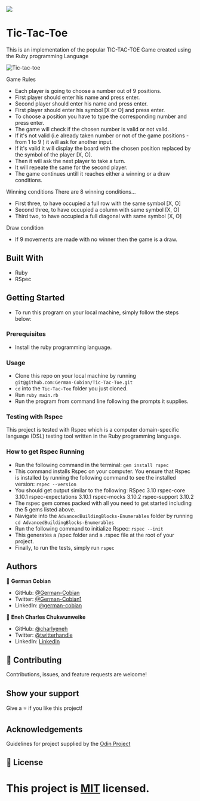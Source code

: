 ![](https://img.shields.io/badge/Microverse-blueviolet)

# Tic-Tac-Toe

This is an implementation of the popular TIC-TAC-TOE Game created using the Ruby programming Language

![Tic-tac-toe](https://user-images.githubusercontent.com/68709712/122489322-408ca280-cf94-11eb-8c23-2a7482241f08.png)

Game Rules
* Each player is going to choose a number out of 9 positions.
* First player should enter his name and press enter.
* Second player should enter his name and press enter.
* First player should enter his symbol [X or O] and press enter.
* To choose a position you have to type the corresponding number and press enter.
* The game will check if the chosen number is valid or not valid.
* If it's not valid (i.e already taken number or not of the game positions - from 1 to 9 ) it will ask for another input.
* If it's valid it will display the board with the chosen position replaced by the symbol of the player [X, O].
* Then it will ask the next player to take a turn.
* It will repeate the same for the second player.
* The game continues untill it reaches either a winning or a draw conditions.

Winning conditions
There are 8 winning conditions...

* First three, to have occupied a full row with the same symbol [X, O]
* Second three, to have occupied a column with same symbol [X, O]
* Third two, to have occupied a full diagonal with same symbol [X, O]

Draw condition
* If 9 movements are made with no winner then the game is a draw.


## Built With

* Ruby
* RSpec

## Getting Started

- To run this program on your local machine, simply follow the steps below:

### Prerequisites
* Install the ruby programming language.

### Usage
* Clone this repo on your local machine by running `git@github.com:German-Cobian/Tic-Tac-Toe.git`
* `cd` into the `Tic-Tac-Toe` folder you just cloned.
* Run `ruby main.rb`
* Run the program from command line following the prompts it supplies.

### Testing with Rspec
  This project is tested with Rspec which is a computer domain-specific language (DSL) testing tool written in the Ruby programming language.


### How to get Rspec Running
* Run the following command in the terminal: `gem install rspec`
* This command installs Rspec on your computer. You ensure that Rspec is installed by running the following command to see the installed version: `rspec --version`
* You should get output similar to the following:
    RSpec 3.10
      rspec-core 3.10.1
      rspec-expectations 3.10.1
      rspec-mocks 3.10.2
      rspec-support 3.10.2
* The rspec gem comes packed with all you need to get started including the 5 gems listed above.
* Navigate into the `AdvancedBuildingBlocks-Enumerables` folder by running `cd AdvancedBuildingBlocks-Enumerables`
* Run the following command to initialize Rspec: `rspec --init`
* This generates a /spec folder and a .rspec file at the root of your project.
* Finally, to run the tests, simply run `rspec`


## Authors

👤 **German Cobian**
* GitHub: [@German-Cobian](https://github.com/German-Cobian)
* Twitter: [@German-Cobian1](https://twitter.com/GermanCobian1)
* LinkedIn: [@german-cobian](https://linkedin.com/german-cobian)

👤 **Eneh Charles Chukwunweike**

* GitHub: [@charlyeneh](https://github.com/charlyeneh)
* Twitter: [@twitterhandle](https://twitter.com/ProgrammerBaby?s=09)
* LinkedIn: [LinkedIn](https://www.linkedin.com/in/charles-chukwunweike-eneh-5345a2147)


## 🤝 Contributing

Contributions, issues, and feature requests are welcome!


## Show your support

Give a ⭐️ if you like this project!


## Acknowledgements

Guidelines for project supplied by the [Odin Project](https://www.theodinproject.com/paths/full-stack-ruby-on-rails/courses/ruby-programming/lessons/tic-tac-toe)


## 📝 License

This project is [MIT](https://github.com/German-Cobian/New-York-Times-Page-Clone/blob/main/LICENSE) licensed.
=======
